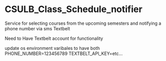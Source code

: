 # CSULB_Class_Schedule_notifier
Service for selecting courses from the upcoming semesters and notifying a phone number via sms Textbelt


Need to Have Textbelt account for functionality

update os environment varibales to have both
PHONE_NUMBER=123456789
TEXTBELT_API_KEY=etc...
